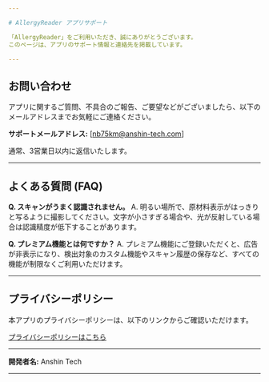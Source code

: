 ```yaml
---

# AllergyReader アプリサポート

「AllergyReader」をご利用いただき、誠にありがとうございます。
このページは、アプリのサポート情報と連絡先を掲載しています。

---
```


## お問い合わせ

アプリに関するご質問、不具合のご報告、ご要望などがございましたら、以下のメールアドレスまでお気軽にご連絡ください。

**サポートメールアドレス:** \[nb75km@anshin-tech.com]

通常、3営業日以内に返信いたします。

---

## よくある質問 (FAQ)

**Q. スキャンがうまく認識されません。**
A. 明るい場所で、原材料表示がはっきりと写るように撮影してください。文字が小さすぎる場合や、光が反射している場合は認識精度が低下することがあります。

**Q. プレミアム機能とは何ですか？**
A. プレミアム機能にご登録いただくと、広告が非表示になり、検出対象のカスタム機能やスキャン履歴の保存など、すべての機能が制限なくご利用いただけます。

---

## プライバシーポリシー

本アプリのプライバシーポリシーは、以下のリンクからご確認いただけます。

[プライバシーポリシーはこちら](https://nb75km.github.io/main/privacy-policy.md)

---

**開発者名:** Anshin Tech

---

